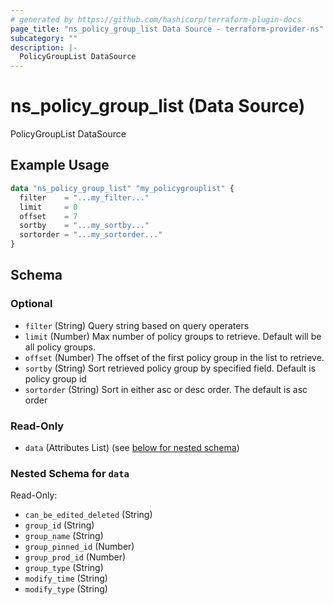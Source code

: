 ```yaml
---
# generated by https://github.com/hashicorp/terraform-plugin-docs
page_title: "ns_policy_group_list Data Source - terraform-provider-ns"
subcategory: ""
description: |-
  PolicyGroupList DataSource
---
```


# ns_policy_group_list (Data Source)

PolicyGroupList DataSource

## Example Usage

```terraform
data "ns_policy_group_list" "my_policygrouplist" {
  filter    = "...my_filter..."
  limit     = 0
  offset    = 7
  sortby    = "...my_sortby..."
  sortorder = "...my_sortorder..."
}
```

<!-- schema generated by tfplugindocs -->
## Schema

### Optional

- `filter` (String) Query string based on query operaters
- `limit` (Number) Max number of policy groups to retrieve. Default will be all policy groups.
- `offset` (Number) The offset of the first policy group in the list to retrieve.
- `sortby` (String) Sort retrieved policy group by specified field. Default is policy group id
- `sortorder` (String) Sort in either asc or desc order. The default is asc order

### Read-Only

- `data` (Attributes List) (see [below for nested schema](#nestedatt--data))

<a id="nestedatt--data"></a>
### Nested Schema for `data`

Read-Only:

- `can_be_edited_deleted` (String)
- `group_id` (String)
- `group_name` (String)
- `group_pinned_id` (Number)
- `group_prod_id` (Number)
- `group_type` (String)
- `modify_time` (String)
- `modify_type` (String)


